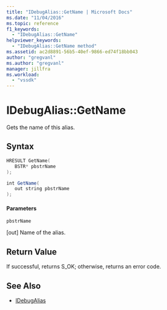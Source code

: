```yaml
---
title: "IDebugAlias::GetName | Microsoft Docs"
ms.date: "11/04/2016"
ms.topic: reference
f1_keywords:
  - "IDebugAlias::GetName"
helpviewer_keywords:
  - "IDebugAlias::GetName method"
ms.assetid: ac2d8891-56b5-40ef-9866-ed74f18bb043
author: "gregvanl"
ms.author: "gregvanl"
manager: jillfra
ms.workload:
  - "vssdk"
---
```

# IDebugAlias::GetName
Gets the name of this alias.

## Syntax

```cpp
HRESULT GetName(
   BSTR* pbstrName
);
```

```csharp
int GetName(
   out string pbstrName
);
```

#### Parameters
 `pbstrName`

 [out] Name of the alias.

## Return Value
 If successful, returns S_OK; otherwise, returns an error code.

## See Also
- [IDebugAlias](../../../extensibility/debugger/reference/idebugalias.md)